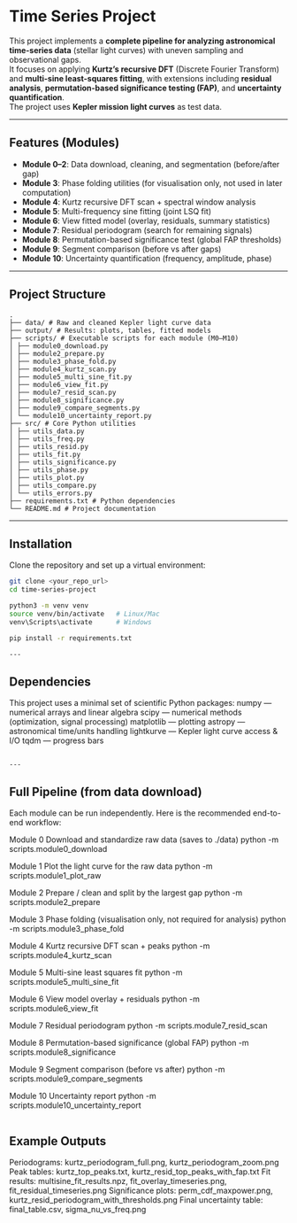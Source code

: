 # Time Series Project

This project implements a **complete pipeline for analyzing astronomical time-series data** (stellar light curves) with uneven sampling and observational gaps.  
It focuses on applying **Kurtz’s recursive DFT** (Discrete Fourier Transform) and **multi-sine least-squares fitting**, with extensions including **residual analysis**, **permutation-based significance testing (FAP)**, and **uncertainty quantification**.  
The project uses **Kepler mission light curves** as test data.

---

## Features (Modules)

- **Module 0–2**: Data download, cleaning, and segmentation (before/after gap)
- **Module 3**: Phase folding utilities (for visualisation only, not used in later computation) 
- **Module 4**: Kurtz recursive DFT scan + spectral window analysis
- **Module 5**: Multi-frequency sine fitting (joint LSQ fit)
- **Module 6**: View fitted model (overlay, residuals, summary statistics)
- **Module 7**: Residual periodogram (search for remaining signals)
- **Module 8**: Permutation-based significance test (global FAP thresholds)
- **Module 9**: Segment comparison (before vs after gaps)
- **Module 10**: Uncertainty quantification (frequency, amplitude, phase)

---

## Project Structure
```
.
├── data/ # Raw and cleaned Kepler light curve data
├── output/ # Results: plots, tables, fitted models
├── scripts/ # Executable scripts for each module (M0–M10)
│ ├── module0_download.py
│ ├── module2_prepare.py
│ ├── module3_phase_fold.py
│ ├── module4_kurtz_scan.py
│ ├── module5_multi_sine_fit.py
│ ├── module6_view_fit.py
│ ├── module7_resid_scan.py
│ ├── module8_significance.py
│ ├── module9_compare_segments.py
│ └── module10_uncertainty_report.py
├── src/ # Core Python utilities
│ ├── utils_data.py
│ ├── utils_freq.py
│ ├── utils_resid.py
│ ├── utils_fit.py
│ ├── utils_significance.py
│ ├── utils_phase.py
│ ├── utils_plot.py
│ ├── utils_compare.py
│ └── utils_errors.py
├── requirements.txt # Python dependencies
└── README.md # Project documentation
```

---

## Installation

Clone the repository and set up a virtual environment:

```bash
git clone <your_repo_url>
cd time-series-project

python3 -m venv venv
source venv/bin/activate   # Linux/Mac
venv\Scripts\activate      # Windows

pip install -r requirements.txt

---
```
## Dependencies

This project uses a minimal set of scientific Python packages:
numpy — numerical arrays and linear algebra
scipy — numerical methods (optimization, signal processing)
matplotlib — plotting
astropy — astronomical time/units handling
lightkurve — Kepler light curve access & I/O
tqdm — progress bars
```

---
```
## Full Pipeline (from data download)
Each module can be run independently.
Here is the recommended end-to-end workflow:

Module 0 Download and standardize raw data (saves to ./data)
python -m scripts.module0_download

Module 1 Plot the light curve for the raw data
python -m scripts.module1_plot_raw

Module 2 Prepare / clean and split by the largest gap
python -m scripts.module2_prepare

Module 3 Phase folding (visualisation only, not required for analysis)
python -m scripts.module3_phase_fold

Module 4 Kurtz recursive DFT scan + peaks
python -m scripts.module4_kurtz_scan

Module 5 Multi-sine least squares fit
python -m scripts.module5_multi_sine_fit

Module 6 View model overlay + residuals
python -m scripts.module6_view_fit

Module 7 Residual periodogram
python -m scripts.module7_resid_scan

Module 8 Permutation-based significance (global FAP)
python -m scripts.module8_significance

Module 9 Segment comparison (before vs after)
python -m scripts.module9_compare_segments

Module 10 Uncertainty report
python -m scripts.module10_uncertainty_report
```

```
## Example Outputs
Periodograms: kurtz_periodogram_full.png, kurtz_periodogram_zoom.png
Peak tables: kurtz_top_peaks.txt, kurtz_resid_top_peaks_with_fap.txt
Fit results: multisine_fit_results.npz, fit_overlay_timeseries.png, fit_residual_timeseries.png
Significance plots: perm_cdf_maxpower.png, kurtz_resid_periodogram_with_thresholds.png
Final uncertainty table: final_table.csv, sigma_nu_vs_freq.png
```

